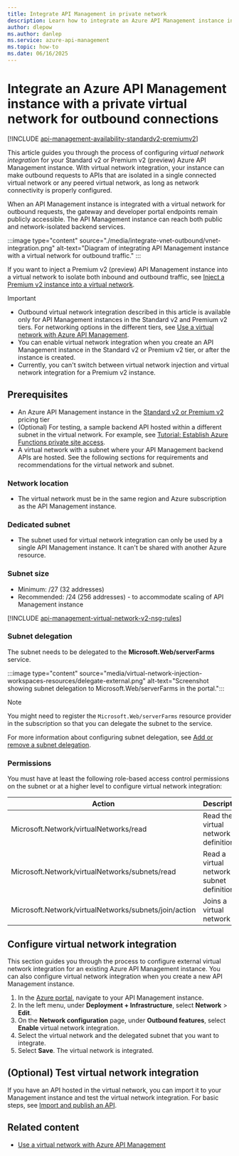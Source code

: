 ```yaml
---
title: Integrate API Management in private network
description: Learn how to integrate an Azure API Management instance in the Standard v2 or Premium v2 tier with a virtual network to access backend APIs in the network.
author: dlepow
ms.author: danlep
ms.service: azure-api-management
ms.topic: how-to 
ms.date: 06/16/2025
---
```


# Integrate an Azure API Management instance with a private virtual network for outbound connections 

[!INCLUDE [api-management-availability-standardv2-premiumv2](../../includes/api-management-availability-standardv2-premiumv2.md)] 

This article guides you through the process of configuring *virtual network integration* for your Standard v2 or Premium v2 (preview) Azure API Management instance. With virtual network integration, your instance can make outbound requests to APIs that are isolated in a single connected virtual network or any peered virtual network, as long as network connectivity is properly configured.

When an API Management instance is integrated with a virtual network for outbound requests, the gateway and developer portal endpoints remain publicly accessible. The API Management instance can reach both public and network-isolated backend services.

:::image type="content" source="./media/integrate-vnet-outbound/vnet-integration.png" alt-text="Diagram of integrating API Management instance with a virtual network for outbound traffic."  :::

If you want to inject a Premium v2 (preview) API Management instance into a virtual network to isolate both inbound and outbound traffic, see [Inject a Premium v2 instance into a virtual network](inject-vnet-v2.md).

> [!IMPORTANT]
> * Outbound virtual network integration described in this article is available only for API Management instances in the Standard v2 and Premium v2 tiers. For networking options in the different tiers, see [Use a virtual network with Azure API Management](virtual-network-concepts.md).
> * You can enable virtual network integration when you create an API Management instance in the Standard v2 or Premium v2 tier, or after the instance is created.
> * Currently, you can't switch between virtual network injection and virtual network integration for a Premium v2 instance.



## Prerequisites

- An Azure API Management instance in the [Standard v2 or Premium v2](v2-service-tiers-overview.md) pricing tier
- (Optional) For testing, a sample backend API hosted within a different subnet in the virtual network. For example, see [Tutorial: Establish Azure Functions private site access](../azure-functions/functions-create-private-site-access.md).
- A virtual network with a subnet where your API Management backend APIs are hosted. See the following sections for requirements and recommendations for the virtual network and subnet.

### Network location

* The virtual network must be in the same region and Azure subscription as the API Management instance.

### Dedicated subnet

* The subnet used for virtual network integration can only be used by a single API Management instance. It can't be shared with another Azure resource.

### Subnet size 

* Minimum: /27 (32 addresses)
* Recommended: /24 (256 addresses) - to accommodate scaling of API Management instance

[!INCLUDE [api-management-virtual-network-v2-nsg-rules](../../includes/api-management-virtual-network-v2-nsg-rules.md)]

### Subnet delegation

The subnet needs to be delegated to the **Microsoft.Web/serverFarms** service.

:::image type="content" source="media/virtual-network-injection-workspaces-resources/delegate-external.png" alt-text="Screenshot showing subnet delegation to Microsoft.Web/serverFarms in the portal.":::


> [!NOTE]
> You might need to register the `Microsoft.Web/serverFarms` resource provider in the subscription so that you can delegate the subnet to the service.


For more information about configuring subnet delegation, see [Add or remove a subnet delegation](../virtual-network/manage-subnet-delegation.md).

### Permissions

You must have at least the following role-based access control permissions on the subnet or at a higher level to configure virtual network integration:

| Action | Description |
|-|-|
| Microsoft.Network/virtualNetworks/read | Read the virtual network definition |
| Microsoft.Network/virtualNetworks/subnets/read | Read a virtual network subnet definition |
| Microsoft.Network/virtualNetworks/subnets/join/action | Joins a virtual network |


## Configure virtual network integration

This section guides you through the process to configure external virtual network integration for an existing Azure API Management instance. You can also configure virtual network integration when you create a new API Management instance.


1. In the [Azure portal](https://portal.azure.com), navigate to your API Management instance.
1. In the left menu, under **Deployment + Infrastructure**, select **Network** > **Edit**.
1. On the **Network configuration** page, under **Outbound features**, select **Enable** virtual network integration.
1. Select the virtual network and the delegated subnet that you want to integrate. 
1. Select **Save**. The virtual network is integrated.

## (Optional) Test virtual network integration

If you have an API hosted in the virtual network, you can import it to your Management instance and test the virtual network integration. For basic steps, see [Import and publish an API](import-and-publish.md).


## Related content

* [Use a virtual network with Azure API Management](virtual-network-concepts.md)




